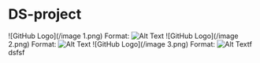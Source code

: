 # DS-project
![GitHub Logo](/image 1.png)
Format: ![Alt Text](url)
![GitHub Logo](/image 2.png)
Format: ![Alt Text](url)
![GitHub Logo](/image 3.png)
Format: ![Alt Text](url)f
dsfsf
